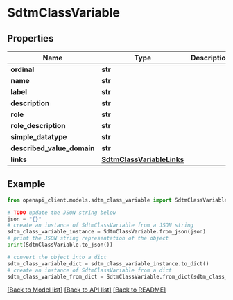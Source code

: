 # SdtmClassVariable


## Properties

Name | Type | Description | Notes
------------ | ------------- | ------------- | -------------
**ordinal** | **str** |  | [optional] 
**name** | **str** |  | [optional] 
**label** | **str** |  | [optional] 
**description** | **str** |  | [optional] 
**role** | **str** |  | [optional] 
**role_description** | **str** |  | [optional] 
**simple_datatype** | **str** |  | [optional] 
**described_value_domain** | **str** |  | [optional] 
**links** | [**SdtmClassVariableLinks**](SdtmClassVariableLinks.md) |  | [optional] 

## Example

```python
from openapi_client.models.sdtm_class_variable import SdtmClassVariable

# TODO update the JSON string below
json = "{}"
# create an instance of SdtmClassVariable from a JSON string
sdtm_class_variable_instance = SdtmClassVariable.from_json(json)
# print the JSON string representation of the object
print(SdtmClassVariable.to_json())

# convert the object into a dict
sdtm_class_variable_dict = sdtm_class_variable_instance.to_dict()
# create an instance of SdtmClassVariable from a dict
sdtm_class_variable_from_dict = SdtmClassVariable.from_dict(sdtm_class_variable_dict)
```
[[Back to Model list]](../README.md#documentation-for-models) [[Back to API list]](../README.md#documentation-for-api-endpoints) [[Back to README]](../README.md)


